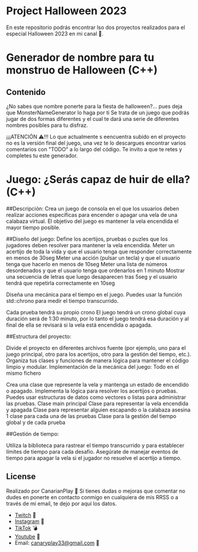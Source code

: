 # Project Halloween 2023

En este repositorio podrás encontrar lso dos proyectos realizados para el especial
Halloween 2023 en mi canal 🎃.

# Generador de nombre para tu monstruo de Halloween (C++)
## Contenido
¿No sabes que nombre ponerte para la fiesta de halloween?... pues deja que MonsterNameGenerator lo haga por ti
Se trata de un juego que podrás jugar de dos formas diferentes y el cual te dará una serie de diferentes nombres
posibles para tu disfraz.

¡¡¡ATENCIÓN ⚠️!!!
Lo que actualmente s eencuentra subido en el proyecto no es la versión final del juego, una vez te lo descargues
encontrar varios comentarios con "TODO" a lo largo del código. Te invito a que te retes y completes tu este generador.

# Juego: ¿Serás capaz de huir de ella? (C++)

##Descripción:
Crea un juego de consola en el que los usuarios deben realizar acciones específicas para encender o apagar una vela de una calabaza virtual. El objetivo del juego es mantener la vela encendida el mayor tiempo posible.

##Diseño del juego:
Define los acertijos, pruebas o puzles que los jugadores deben resolver para mantener la vela encendida.
Meter un acertijo de toda la vida y que el usuario tenga que responder correctamente en menos de 30seg
Meter una acción (pulsar un tecla) y que el usuario tenga que hacerlo en menos de 10seg
Meter una lista de números desordenados y que el usuario tenga que ordenarlos en 1 minuto
Mostrar una secuencia de letras que luego desaparecen tras 5seg y el usuario tendrá que repetirla correctamente en 10seg

Diseña una mecánica para el tiempo en el juego. Puedes usar la función std::chrono para medir el tiempo transcurrido.

Cada prueba tendrá su propio crono
El juego tendrá un crono global cuya duración será de 1:30 minuto, por lo tanto el juego tendrá esa duración y al final de ella se revisará si la vela está encendida o apagada.


##Estructura del proyecto:

Divide el proyecto en diferentes archivos fuente (por ejemplo, uno para el juego principal, otro para los acertijos, otro para la gestión del tiempo, etc.).
Organiza tus clases y funciones de manera lógica para mantener el código limpio y modular.
Implementación de la mecánica del juego:
Todo en el mismo fichero

Crea una clase que represente la vela y mantenga un estado de encendido o apagado.
Implementa la lógica para resolver los acertijos o pruebas. Puedes usar estructuras de datos como vectores o listas para administrar las pruebas.
Clase main principal
Clase para representar la vela encendida y apagada
Clase para representar alguien escapando o la calabaza asesina
1 clase para cada una de las pruebas 
Clase para la gestión del tiempo global y de cada prueba



##Gestión de tiempo:

Utiliza la biblioteca <chrono> para rastrear el tiempo transcurrido y para establecer límites de tiempo para cada desafío.
Asegúrate de manejar eventos de tiempo para apagar la vela si el jugador no resuelve el acertijo a tiempo.


## License
Realizado por CanarianPlay 🍌
Si tienes dudas o mejoras que comentar no dudes en ponerte en contacto conmigo en cualquiera de mis RRSS o a través de mi email, te dejo por aquí los datos.
- [Twitch](https://www.twitch.tv/canarianplay) 👾
- [Instagram](https://www.instagram.com/canary_play/) 📸
- [TikTok](https://www.tiktok.com/@canarianplay) 💣
- [Youtube](https://www.youtube.com/channel/UCLKRz6v2PXB9qUSIsuHZXpQ) 🎥
- Email: canaryplay33@gmail.com 📩
